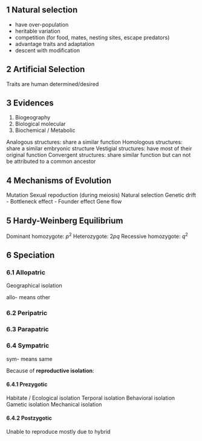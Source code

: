 ## 1 Natural selection
- have over-population
- heritable variation
- competition (for food, mates, nesting sites, escape predators)
- advantage traits and adaptation
- descent with modification

## 2 Artificial Selection
Traits are human determined/desired

## 3 Evidences
1. Biogeography
2. Biological molecular
3. Biochemical / Metabolic

Analogous structures: share a similar function
Homologous structures: share a similar embryonic structure
Vestigial structures: have most of their original function
Convergent structures: share similar function but can not be attributed to a common ancestor

## 4 Mechanisms of Evolution
Mutation
Sexual repoduction (during meiosis)
Natural selection
Genetic drift
    - Bottleneck effect
    - Founder effect
Gene flow

## 5 Hardy-Weinberg Equilibrium
Dominant homozygote: $p^2$
Heterozygote: $2pq$
Recessive homozygote: $q^2$

## 6 Speciation
### 6.1 Allopatric
Geographical isolation

allo- means other

### 6.2 Peripatric
### 6.3 Parapatric

### 6.4 Sympatric
sym- means same

Because of **reproductive isolation**:
#### 6.4.1 Prezygotic
Habitate / Ecological isolation
Terporal isolation
Behavioral isolation
Gametic isolation
Mechanical isolation

#### 6.4.2 Postzygotic
Unable to reproduce
mostly due to hybrid
